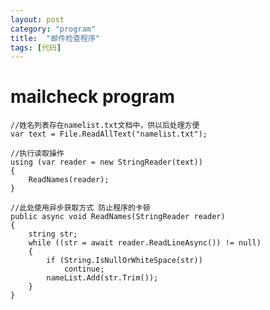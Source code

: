 ```yaml
---
layout: post
category: "program"
title:  "邮件检查程序"
tags: [代码]
---
```


# mailcheck program


    //姓名列表存在namelist.txt文档中，供以后处理方便
    var text = File.ReadAllText("namelist.txt");
    
    //执行读取操作
    using (var reader = new StringReader(text))
    {
        ReadNames(reader);
    }   
    
    //此处使用异步获取方式 防止程序的卡顿
    public async void ReadNames(StringReader reader)
    {
        string str;
        while ((str = await reader.ReadLineAsync()) != null)
        {
            if (String.IsNullOrWhiteSpace(str))
                continue;
            nameList.Add(str.Trim());
        }
    }